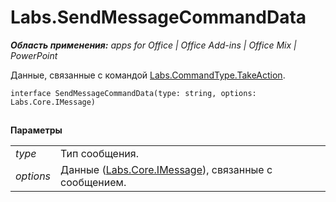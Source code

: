 
# Labs.SendMessageCommandData

 _**Область применения:** apps for Office | Office Add-ins | Office Mix | PowerPoint_

Данные, связанные с командой [Labs.CommandType.TakeAction](http://msdn.microsoft.com/library/4d6f4ca5-56e8-45b4-803c-5b562b2d97c1.aspx).

```
interface SendMessageCommandData(type: string, options: Labs.Core.IMessage)
```


## 

 **Параметры**


|||
|:-----|:-----|
| _type_|Тип сообщения.|
| _options_|Данные ([Labs.Core.IMessage](http://msdn.microsoft.com/library/69b9a5c2-cbce-4a3d-b937-e8b4798612a8.aspx)), связанные с сообщением.|
